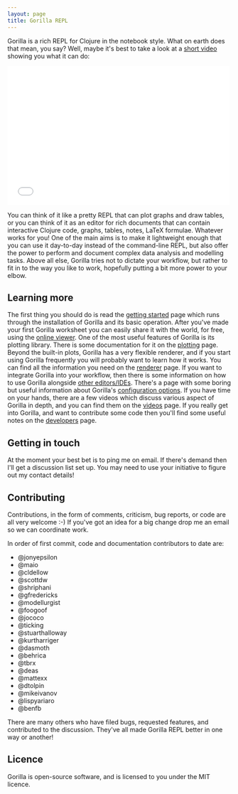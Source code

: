 ```yaml
---
layout: page
title: Gorilla REPL
---
```


Gorilla is a rich REPL for Clojure in the notebook style. What on earth does that mean, you say? Well, maybe it's best
to take a look at a [short video](https://vimeo.com/87118206) showing you what it can do:

<iframe src="//player.vimeo.com/video/87118206" width="500" height="313" frameborder="0" webkitallowfullscreen
mozallowfullscreen allowfullscreen></iframe>

You can think of it like a pretty REPL that can plot graphs and draw tables, or you can think of it as an editor for
rich documents that
can contain interactive Clojure code, graphs, tables, notes, LaTeX formulae. Whatever works for you! One of the main
aims is to make it lightweight enough that you can use it day-to-day instead of the command-line REPL, but also offer
the power to perform and document complex data analysis and modelling tasks. Above all else, Gorilla tries not to
dictate your workflow, but rather to fit in to the way you like to work, hopefully putting a bit more power to your
elbow.

<!-- <img src="public/images/screenshot.png" alt="Screenshot" style="width: 700px;"/> -->

## Learning more

The first thing you should do is read the [getting started](/start.html) page which runs through the installation of
Gorilla and its basic operation. After you've made your first Gorilla worksheet you can easily share it with the world,
for free, using the [online viewer](/viewer.html). One of the most useful features of Gorilla is its plotting library.
There is some documentation for it on the [plotting](/plotting.html) page. Beyond the built-in plots, Gorilla has a very
flexible renderer, and if you start using Gorilla frequently you
will probably want to learn how it works. You can find all the information you need on the [renderer](/renderer.html)
page. If you want to integrate Gorilla into your workflow, then there is some information on how to use Gorilla
alongside [other editors/IDEs](/editors.html). There's a page with some boring but useful information about Gorilla's
[configuration options](/configuration.html). If you have time on your hands, there are a few videos which
discuss various aspect of Gorilla in depth, and you can find them on the
[videos](/videos.html) page. If you really get into Gorilla, and want to contribute some code then you'll find some
useful notes on the [developers](/developers.html) page.

## Getting in touch

At the moment your best bet is to ping me on email. If there's demand then I'll get a discussion list set up. You may
need to use your initiative to figure out my contact details!

## Contributing

Contributions, in the form of comments, criticism, bug reports, or code are all very welcome :-) If you've got an idea
for a big change drop me an email so we can coordinate work.

In order of first commit, code and documentation contributors to date are:

- @jonyepsilon
- @maio
- @cldellow
- @scottdw
- @shriphani
- @gfredericks
- @modellurgist
- @foogoof
- @jococo
- @ticking
- @stuarthalloway
- @kurtharriger
- @dasmoth
- @behrica
- @tbrx
- @deas
- @mattexx
- @dtolpin
- @mikeivanov
- @lispyariaro
- @benfb

There are many others who have filed bugs, requested features, and contributed to the discussion. They've all made
Gorilla REPL better in one way or another!

## Licence

Gorilla is open-source software, and is licensed to you under the MIT licence.

